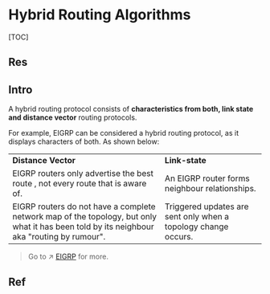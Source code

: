 # Hybrid Routing Algorithms

[TOC]



## Res


## Intro
A hybrid routing protocol consists of **characteristics from both, link state and distance vector** routing protocols.

For example, EIGRP can be considered a hybrid routing protocol, as it displays characters of both. As shown below:

|   |   |
|---|---|
|**Distance Vector**|**Link-state**|
|EIGRP routers only advertise the best route , not every route that is aware of.|An EIGRP router forms neighbour relationships.|
|EIGRP routers do not have a complete network map of the topology, but only what it has been told by its neighbour aka "routing by rumour".|Triggered updates are sent only when a topology change occurs.|


> Go to ↗ [EIGRP](../Route%20Selection%20Protocols%20(Unicast，单播)/IGP%20&%20IRP%20(Intra-AS%20Protocols)/Hybrid%20IGP/EIGRP.md) for more.



## Ref

